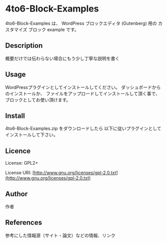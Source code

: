 4to6-Block-Examples
===
4to6-Block-Examples は、
WordPress ブロックエディタ (Gutenberg) 用の
カスタマイズ ブロック example です。

## Description

概要だけでは伝わらない場合にもう少し丁寧な説明を書く

## Usage
WordPressプラグインとしてインストールしてください。
ダッシュボードからのインストールか、
ファイルをアップロードしてインストールして頂く事で、
ブロックとしてお使い頂けます。

## Install
4to6-Block-Examples.zip をダウンロードしたら
以下に従いプラグインとしてインストールして下さい。

## Licence
License: GPL2+

License URI: [http://www.gnu.org/licenses/gpl-2.0.txt](http://www.gnu.org/licenses/gpl-2.0.txt)

## Author

作者

## References

参考にした情報源（サイト・論文）などの情報、リンク
